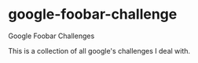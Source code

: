 # google-foobar-challenge
Google Foobar Challenges

This is a collection of all google's challenges I deal with.
